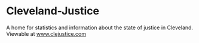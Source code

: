 # Cleveland-Justice
A home for statistics and information about the state of justice in Cleveland. Viewable at www.clejustice.com
